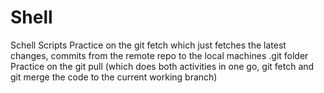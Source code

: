 # Shell
Schell Scripts
Practice on the git fetch which just fetches the latest changes, commits from the remote repo to the local machines .git folder
Practice on the git pull (which does both activities in one go, git fetch and git merge the code to the current working branch)

